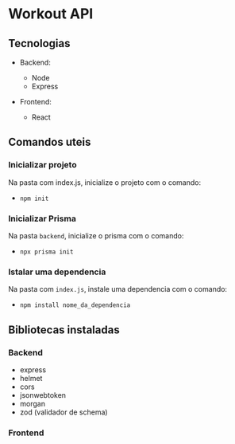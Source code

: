 # Workout API

## Tecnologias

- Backend:
	- Node
	- Express

- Frontend:
	- React

## Comandos uteis

### Inicializar projeto

Na pasta com index.js, inicialize o projeto com o comando:

- `npm init`

### Inicializar Prisma

Na pasta `backend`, inicialize o prisma com o comando:

- `npx prisma init`

### Istalar uma dependencia

Na pasta com `index.js`, instale uma dependencia com o comando:

- `npm install nome_da_dependencia`

## Bibliotecas instaladas

### Backend 

- express
- helmet
- cors
- jsonwebtoken
- morgan
- zod (validador de schema)

### Frontend

